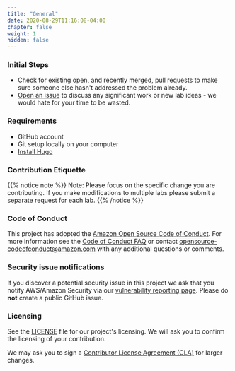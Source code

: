 ```yaml
---
title: "General"
date: 2020-08-29T11:16:08-04:00
chapter: false
weight: 1
hidden: false
---
```


### Initial Steps
 - Check for existing open, and recently merged, pull requests to make sure someone else hasn't addressed the problem already.
 - [Open an issue](https://github.com/awslabs/aws-well-architected-labs/issues/new) to discuss any significant work or new lab ideas - we would hate for your time to be wasted.

### Requirements
 - GitHub account
 - Git setup locally on your computer
 - [Install Hugo](https://gohugo.io/getting-started/installing/)

### Contribution Etiquette

{{% notice note %}}
Note: Please focus on the specific change you are contributing. If you make modifications to multiple labs please submit a separate request for each lab.
{{% /notice %}}

### Code of Conduct
This project has adopted the [Amazon Open Source Code of Conduct](https://aws.github.io/code-of-conduct).
For more information see the [Code of Conduct FAQ](https://aws.github.io/code-of-conduct-faq) or contact opensource-codeofconduct@amazon.com with any additional questions or comments.

### Security issue notifications
If you discover a potential security issue in this project we ask that you notify AWS/Amazon Security via our [vulnerability reporting page](https://aws.amazon.com/security/vulnerability-reporting/). Please do **not** create a public GitHub issue.

### Licensing
See the [LICENSE](https://github.com/awslabs/aws-well-architected-labs/blob/master/LICENSE) file for our project's licensing. We will ask you to confirm the licensing of your contribution.

We may ask you to sign a [Contributor License Agreement (CLA)](https://en.wikipedia.org/wiki/Contributor_License_Agreement) for larger changes.
